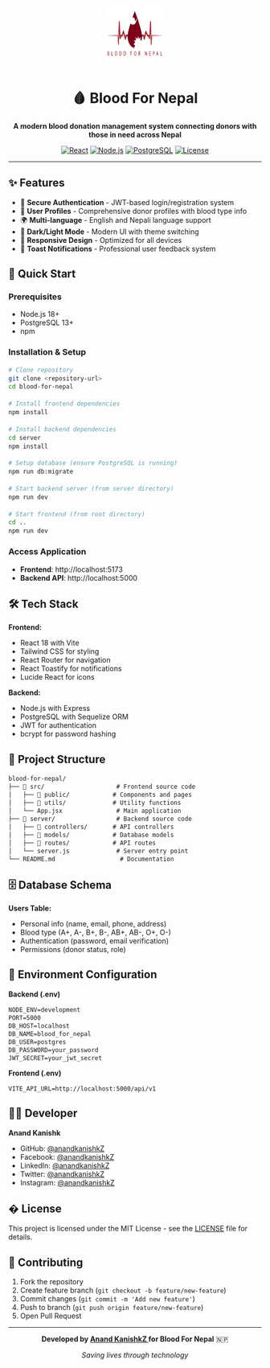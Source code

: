 <div align="center">
  <img src="./public/logo.png" alt="Blood For Nepal Logo" width="120" height="120">
  
  # 🩸 Blood For Nepal
  
  **A modern blood donation management system connecting donors with those in need across Nepal**
  
  [![React](https://img.shields.io/badge/React-18+-61DAFB?style=flat&logo=react&logoColor=white)](https://react.dev/)
  [![Node.js](https://img.shields.io/badge/Node.js-18+-339933?style=flat&logo=node.js&logoColor=white)](https://nodejs.org/)
  [![PostgreSQL](https://img.shields.io/badge/PostgreSQL-13+-336791?style=flat&logo=postgresql&logoColor=white)](https://postgresql.org/)
  [![License](https://img.shields.io/badge/License-MIT-blue.svg)](LICENSE)
  
</div>

---

## ✨ Features

- 🔐 **Secure Authentication** - JWT-based login/registration system
- 👤 **User Profiles** - Comprehensive donor profiles with blood type info
- 🌍 **Multi-language** - English and Nepali language support
- 🌙 **Dark/Light Mode** - Modern UI with theme switching
- 📱 **Responsive Design** - Optimized for all devices
- 🔔 **Toast Notifications** - Professional user feedback system

## 🚀 Quick Start

### Prerequisites
- Node.js 18+
- PostgreSQL 13+
- npm

### Installation & Setup

```bash
# Clone repository
git clone <repository-url>
cd blood-for-nepal

# Install frontend dependencies
npm install

# Install backend dependencies
cd server
npm install

# Setup database (ensure PostgreSQL is running)
npm run db:migrate

# Start backend server (from server directory)
npm run dev

# Start frontend (from root directory)
cd ..
npm run dev
```

### Access Application
- **Frontend**: http://localhost:5173
- **Backend API**: http://localhost:5000

## 🛠️ Tech Stack

**Frontend:**
- React 18 with Vite
- Tailwind CSS for styling
- React Router for navigation
- React Toastify for notifications
- Lucide React for icons

**Backend:**
- Node.js with Express
- PostgreSQL with Sequelize ORM
- JWT for authentication
- bcrypt for password hashing

## 📁 Project Structure

```
blood-for-nepal/
├── 📁 src/                    # Frontend source code
│   ├── 📁 public/            # Components and pages
│   ├── 📁 utils/             # Utility functions
│   └── App.jsx               # Main application
├── 📁 server/                 # Backend source code
│   ├── 📁 controllers/       # API controllers
│   ├── 📁 models/            # Database models
│   ├── 📁 routes/            # API routes
│   └── server.js             # Server entry point
└── README.md                  # Documentation
```

## 🗄️ Database Schema

**Users Table:**
- Personal info (name, email, phone, address)
- Blood type (A+, A-, B+, B-, AB+, AB-, O+, O-)
- Authentication (password, email verification)
- Permissions (donor status, role)

## 🔧 Environment Configuration

**Backend (.env)**
```env
NODE_ENV=development
PORT=5000
DB_HOST=localhost
DB_NAME=blood_for_nepal
DB_USER=postgres
DB_PASSWORD=your_password
JWT_SECRET=your_jwt_secret
```

**Frontend (.env)**
```env
VITE_API_URL=http://localhost:5000/api/v1
```

## 👨‍💻 Developer

**Anand Kanishk**
- GitHub: [@anandkanishkZ](https://github.com/anandkanishkZ)
- Facebook: [@anandkanishkZ](https://facebook.com/anandkanishkZ)
- LinkedIn: [@anandkanishkZ](https://linkedin.com/in/anandkanishkZ)
- Twitter: [@anandkanishkZ](https://twitter.com/anandkanishkZ)
- Instagram: [@anandkanishkZ](https://instagram.com/anandkanishkZ)

## � License

This project is licensed under the MIT License - see the [LICENSE](LICENSE) file for details.

## 🤝 Contributing

1. Fork the repository
2. Create feature branch (`git checkout -b feature/new-feature`)
3. Commit changes (`git commit -m 'Add new feature'`)
4. Push to branch (`git push origin feature/new-feature`)
5. Open Pull Request

---

<div align="center">
  <p><strong>Developed by <a href="https://sharmaanand.com.np">Anand KanishkZ </a> for Blood For Nepal</strong> 🇳🇵</p>
  <p><em>Saving lives through technology</em></p>
</div>
